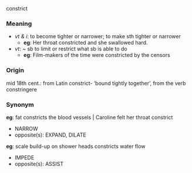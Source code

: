 constrict
### Meaning
+ _vt & i_: to become tighter or narrower; to make sth tighter or narrower
	+ __eg__: Her throat constricted and she swallowed hard.
+ _vt_: ~ sb to limit or restrict what sb is able to do
	+ __eg__: Film-makers of the time were constricted by the censors

### Origin

mid 18th cent.: from Latin constrict- ‘bound tightly together’, from the verb constringere

### Synonym

__eg__: fat constricts the blood vessels | Caroline felt her throat constrict

+ NARROW
+ opposite(s): EXPAND, DILATE

__eg__: scale build-up on shower heads constricts water flow

+ IMPEDE
+ opposite(s): ASSIST


